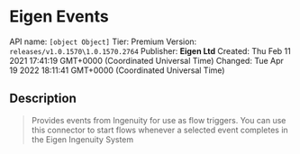 # Eigen Events
API name: `[object Object]`
Tier: Premium
Version: `releases/v1.0.1570\1.0.1570.2764`
Publisher: **Eigen Ltd**
Created: Thu Feb 11 2021 17:41:19 GMT+0000 (Coordinated Universal Time)
Changed: Tue Apr 19 2022 18:11:41 GMT+0000 (Coordinated Universal Time)

## Description
> Provides events from Ingenuity for use as flow triggers. You can use this connector to start flows whenever a selected event completes in the Eigen Ingenuity System
